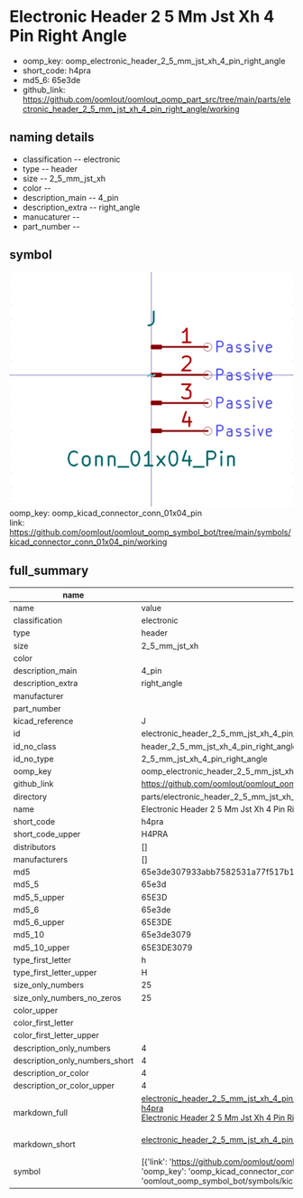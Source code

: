 # Electronic Header 2 5 Mm Jst Xh 4 Pin Right Angle

  
* oomp_key: oomp_electronic_header_2_5_mm_jst_xh_4_pin_right_angle 
* short_code: h4pra
* md5_6: 65e3de  
* github_link: https://github.com/oomlout/oomlout_oomp_part_src/tree/main/parts/electronic_header_2_5_mm_jst_xh_4_pin_right_angle/working  
## naming details
* classification -- electronic
* type -- header
* size -- 2_5_mm_jst_xh
* color -- 
* description_main -- 4_pin
* description_extra -- right_angle
* manucaturer -- 
* part_number -- 



## symbol

![](symbol/0/working/working_600.png)  
oomp_key: oomp_kicad_connector_conn_01x04_pin  
link: https://github.com/oomlout/oomlout_oomp_symbol_bot/tree/main/symbols/kicad_connector_conn_01x04_pin/working  


## full_summary
| name | value | 
| --- | --- | 
| name | value | 
| classification | electronic | 
| type | header | 
| size | 2_5_mm_jst_xh | 
| color |  | 
| description_main | 4_pin | 
| description_extra | right_angle | 
| manufacturer |  | 
| part_number |  | 
| kicad_reference | J | 
| id | electronic_header_2_5_mm_jst_xh_4_pin_right_angle | 
| id_no_class | header_2_5_mm_jst_xh_4_pin_right_angle | 
| id_no_type | 2_5_mm_jst_xh_4_pin_right_angle | 
| oomp_key | oomp_electronic_header_2_5_mm_jst_xh_4_pin_right_angle | 
| github_link | https://github.com/oomlout/oomlout_oomp_part_src/tree/main/parts/electronic_header_2_5_mm_jst_xh_4_pin_right_angle/working | 
| directory | parts/electronic_header_2_5_mm_jst_xh_4_pin_right_angle | 
| name | Electronic Header 2 5 Mm Jst Xh 4 Pin Right Angle | 
| short_code | h4pra | 
| short_code_upper | H4PRA | 
| distributors | [] | 
| manufacturers | [] | 
| md5 | 65e3de307933abb7582531a77f517b19 | 
| md5_5 | 65e3d | 
| md5_5_upper | 65E3D | 
| md5_6 | 65e3de | 
| md5_6_upper | 65E3DE | 
| md5_10 | 65e3de3079 | 
| md5_10_upper | 65E3DE3079 | 
| type_first_letter | h | 
| type_first_letter_upper | H | 
| size_only_numbers | 25 | 
| size_only_numbers_no_zeros | 25 | 
| color_upper |  | 
| color_first_letter |  | 
| color_first_letter_upper |  | 
| description_only_numbers | 4 | 
| description_only_numbers_short | 4 | 
| description_or_color | 4 | 
| description_or_color_upper | 4 | 
| markdown_full | [electronic_header_2_5_mm_jst_xh_4_pin_right_angle](https://github.com/oomlout/oomlout_oomp_part_src/tree/main/parts/electronic_header_2_5_mm_jst_xh_4_pin_right_angle/working)<br>[h4pra](https://github.com/oomlout/oomlout_oomp_part_src/tree/main/parts/electronic_header_2_5_mm_jst_xh_4_pin_right_angle/working)<br>[Electronic Header 2 5 Mm Jst Xh 4 Pin Right Angle](https://github.com/oomlout/oomlout_oomp_part_src/tree/main/parts/electronic_header_2_5_mm_jst_xh_4_pin_right_angle/working)<br><br> | 
| markdown_short | [electronic_header_2_5_mm_jst_xh_4_pin_right_angle](https://github.com/oomlout/oomlout_oomp_part_src/tree/main/parts/electronic_header_2_5_mm_jst_xh_4_pin_right_angle/working)<br><br> | 
| symbol | [{'link': 'https://github.com/oomlout/oomlout_oomp_symbol_bot/tree/main/symbols/kicad_connector_conn_01x04_pin', 'oomp_key': 'oomp_kicad_connector_conn_01x04_pin', 'directory': 'oomlout_oomp_symbol_bot/symbols/kicad_connector_conn_01x04_pin//working/working.kicad_sym'}] | 
